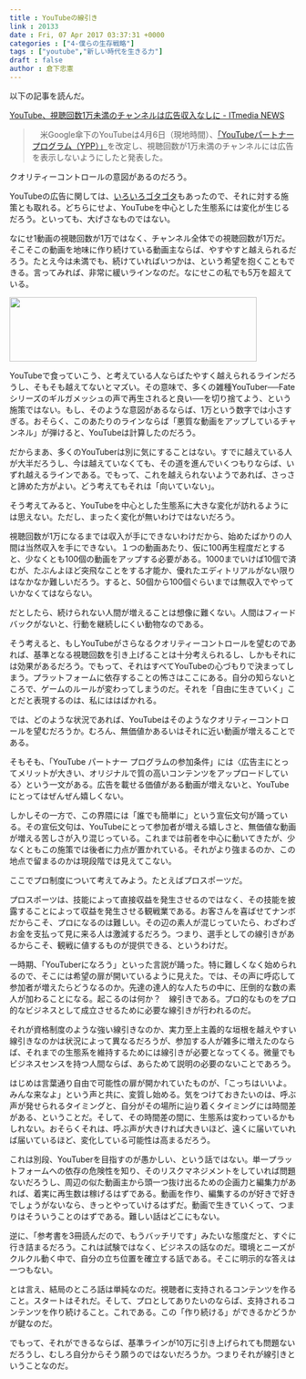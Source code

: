 ```yaml
---
title : YouTubeの線引き
link : 20133
date : Fri, 07 Apr 2017 03:37:31 +0000
categories : ["4-僕らの生存戦略"]
tags : ["youtube","新しい時代を生きる力"]
draft : false
author : 倉下忠憲
---
```


以下の記事を読んだ。

<a href="http://www.itmedia.co.jp/news/articles/1704/07/news048.html">YouTube、視聴回数1万未満のチャンネルは広告収入なしに - ITmedia NEWS</a>

<blockquote>
　米Google傘下のYouTubeは4月6日（現地時間）、<a href="https://support.google.com/youtube/answer/72851?hl=ja&amp;ref_topic=6029709">「YouTubeパートナープログラム（YPP）」</a>を改定し、視聴回数が1万未満のチャンネルには広告を表示しないようにしたと発表した。
</blockquote>

クオリティーコントロールの意図があるのだろう。

YouTubeの広告に関しては、<a href="http://www.itmedia.co.jp/news/articles/1703/20/news010.html">いろいろゴタゴタ</a>もあったので、それに対する施策とも取れる。どちらにせよ、YouTubeを中心とした生態系には変化が生じるだろう。といっても、大げさなものではない。

なにせ1動画の視聴回数が1万ではなく、チャンネル全体での視聴回数が1万だ。そこそこの動画を地味に作り続けている動画主ならば、やすやすと越えられるだろう。たとえ今は未満でも、続けていればいつかは、という希望を抱くこともできる。言ってみれば、非常に緩いラインなのだ。なにせこの私でも5万を超えている。

<a href="https://rashita.net/blog/?attachment_id=20135" rel="attachment wp-att-20135"><img src="https://rashita.net/blog/wp-content/uploads/2017/04/screenshot-14.png" alt="" width="434" height="113" class="alignnone size-full wp-image-20135" /></a>

YouTubeで食っていこう、と考えている人ならばたやすく越えられるラインだろうし、そもそも越えてないとマズい。その意味で、多くの雑種YouTuber──Fateシリーズのギルガメッシュの声で再生されると良い──を切り捨てよう、という施策ではない。もし、そのような意図があるならば、1万という数字では小さすぎる。おそらく、このあたりのラインならば「悪質な動画をアップしているチャンネル」が弾けると、YouTubeは計算したのだろう。

だからまあ、多くのYouTuberは別に気にすることはない。すでに越えている人が大半だろうし、今は越えていなくても、その道を進んでいくつもりならば、いずれ越えるラインである。でもって、これを越えられないようであれば、さっさと諦めた方がよい。どう考えてもそれは「向いていない」。

そう考えてみると、YouTubeを中心とした生態系に大きな変化が訪れるようには思えない。ただし、まったく変化が無いわけではないだろう。

視聴回数が1万になるまでは収入が手にできないわけだから、始めたばかりの人間は当然収入を手にできない。１つの動画あたり、仮に100再生程度だとすると、少なくとも100個の動画をアップする必要がある。1000までいけば10個で済むが、たぶんよほど突飛なことをする才能か、優れたエディトリアルがない限りはなかなか難しいだろう。すると、50個から100個ぐらいまでは無収入でやっていかなくてはならない。

だとしたら、続けられない人間が増えることは想像に難くない。人間はフィードバックがないと、行動を継続しにくい動物なのである。

そう考えると、もしYouTubeがさらなるクオリティーコントロールを望むのであれば、基準となる視聴回数を引き上げることは十分考えられるし、しかもそれには効果があるだろう。でもって、それはすべてYouTubeの心づもりで決まってしまう。プラットフォームに依存することの怖さはここにある。自分の知らないところで、ゲームのルールが変わってしまうのだ。それを「自由に生きていく」ことだと表現するのは、私にははばかれる。

では、どのような状況であれば、YouTubeはそのようなクオリティーコントロールを望むだろうか。むろん、無価値かあるいはそれに近い動画が増えることである。

そもそも、「YouTube パートナー プログラムの参加条件」には〈広告主にとってメリットが大きい、オリジナルで質の高いコンテンツをアップロードしている〉という一文がある。広告を載せる価値がある動画が増えないと、YouTubeにとってはぜんぜん嬉しくない。

しかしその一方で、この界隈には「誰でも簡単に」という宣伝文句が踊っている。その宣伝文句は、YouTubeにとって参加者が増える嬉しさと、無価値な動画が増える苦しさが入り混じっている。これまでは前者を中心に動いてきたが、少なくともこの施策では後者に力点が置かれている。それがより強まるのか、この地点で留まるのかは現段階では見えてこない。

ここでプロ制度について考えてみよう。たとえばプロスポーツだ。

プロスポーツは、技能によって直接収益を発生させるのではなく、その技能を披露することによって収益を発生させる観戦業である。お客さんを喜ばせてナンボだからこそ、プロになるのは難しい。その辺の素人が混じっていたら、わざわざお金を支払って見に来る人は激減するだろう。つまり、選手としての線引きがあるからこそ、観戦に値するものが提供できる、というわけだ。

一時期、「YouTuberになろう」といった言説が踊った。特に難しくなく始められるので、そこには希望の扉が開いているように見えた。では、その声に呼応して参加者が増えたらどうなるのか。先達の達人的な人たちの中に、圧倒的な数の素人が加わることになる。起こるのは何か？　線引きである。プロ的なものをプロ的なビジネスとして成立させるために必要な線引きが行われるのだ。

それが資格制度のような強い線引きなのか、実力至上主義的な垣根を越えやすい線引きなのかは状況によって異なるだろうが、参加する人が雑多に増えたのならば、それまでの生態系を維持するためには線引きが必要となってくる。微量でもビジネスセンスを持つ人間ならば、あらためて説明の必要のないことであろう。

はじめは言葉通り自由で可能性の扉が開かれていたものが、「こっちはいいよ。みんな来なよ」という声と共に、変質し始める。気をつけておきたいのは、呼ぶ声が発せられるタイミングと、自分がその場所に辿り着くタイミングには時間差がある、ということだ。そして、その時間差の間に、生態系は変わっているかもしれない。おそらくそれは、呼ぶ声が大きければ大きいほど、遠くに届いていれば届いているほど、変化している可能性は高まるだろう。

これは別段、YouTuberを目指すのが愚かしい、という話ではない。単一プラットフォームへの依存の危険性を知り、そのリスクマネジメントをしていれば問題ないだろうし、周辺の似た動画主から頭一つ抜け出るための企画力と編集力があれば、着実に再生数は稼げるはずである。動画を作り、編集するのが好きで好きでしょうがないなら、きっとやっていけるはずだ。動画で生きていくって、つまりはそういうことのはずである。難しい話はどこにもない。

逆に、「参考書を3冊読んだので、もうバッチリです」みたいな態度だと、すぐに行き詰まるだろう。これは試験ではなく、ビジネスの話なのだ。環境とニーズがクルクル動く中で、自分の立ち位置を確立する話である。そこに明示的な答えは一つもない。

とは言え、結局のところ話は単純なのだ。視聴者に支持されるコンテンツを作ること。スタートはそれだ。そして、プロとしてありたいのならば、支持されるコンテンツを作り続けること。これである。この「作り続ける」ができるかどうかが鍵なのだ。

でもって、それができるならば、基準ラインが10万に引き上げられても問題ないだろうし、むしろ自分からそう願うのではないだろうか。つまりそれが線引きということなのだ。
